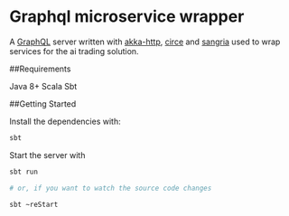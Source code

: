 # Graphql microservice wrapper

A [GraphQL](https://graphql.org) server written with [akka-http](https://github.com/akka/akka-http), [circe](https://github.com/circe/circe) and [sangria](https://github.com/sangria-graphql/sangria) used to wrap services for the ai trading solution.

##Requirements

Java 8+
Scala
Sbt

##Getting Started  

Install the dependencies with:  
```bash
sbt
``` 
Start the server with  

```bash
sbt run

# or, if you want to watch the source code changes
 
sbt ~reStart
``` 


